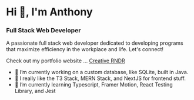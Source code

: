 # Hi 👋, I'm Anthony

<!--
**4nth0ny1/4nth0ny1** is a ✨ _special_ ✨ repository because its `README.md` (this file) appears on your GitHub profile.

Here are some ideas to get you started:

- 🔭 I’m currently working on ...
- 🌱 I’m currently learning ...
- 👯 I’m looking to collaborate on ...
- 🤔 I’m looking for help with ...
- 💬 Ask me about ...
- 📫 How to reach me: ...
- 😄 Pronouns: ...
- ⚡ Fun fact: ...
-->

### Full Stack Web Developer

A passionate full stack web developer dedicated to developing programs that maximize efficiency in the workplace and life. Let's connect!

Check out my portfolio website ...
[Creative RNDR](https://new-portfolio-pi-seven.vercel.app/)

- 🔭 I’m currently working on a custom database, like SQLite, built in Java.
- 💬 I really like the T3 Stack, MERN Stack, and NextJS for frontend stuff.
- 🌱 I’m currently learning Typescript, Framer Motion, React Testing Library, and Jest

